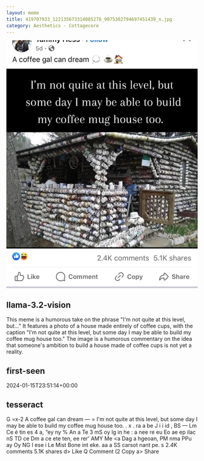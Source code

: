 ```yaml
---
layout: meme
title: 419707933_122135673314085276_9075302794697451439_n.jpg
category: Aesthetics - Cottagecore
---
```


<div markdown="0"><a href="419707933_122135673314085276_9075302794697451439_n.jpg"><img class="photo" src="419707933_122135673314085276_9075302794697451439_n.jpg" /></a>

<h2>llama-3.2-vision</h2>
<p title="Llama-3.2-11B is a really good model that probably gets the visual details right but doesn't understand literary or media references, and often fails to accurately represent the physical arrangement of objects and the implied relationships between the objects.">This meme is a humorous take on the phrase &quot;I&#x27;m not quite at this level, but...&quot; It features a photo of a house made entirely of coffee cups, with the caption &quot;I&#x27;m not quite at this level, but some day I may be able to build my coffee mug house too.&quot; The image is a humorous commentary on the idea that someone&#x27;s ambition to build a house made of coffee cups is not yet a reality.</p>

<h2>first-seen</h2>
<p title="Because Git doesn't preserve file modification times, this metadata file contains the file's modification time when it was added to the library.">2024-01-15T23:51:14+00:00</p>

<h2>tesseract</h2>
<p title="Tesseract is often terrible and just gives a lot of nonsense characters, but it used to be the state of the art, and usually it is better at correctly representing text than llama-3.2-vision-11b.">G =x-2 A coffee gal can dream — = I&#x27;m not quite at this level, but some day I may be able to build my coffee mug house too. . x . ra a be J i i id , BS — Lm Ce é tin es 4 a, “ey ny % An a Te 3 mS oy lg in he : a nee re eu Eo ae ep ilac nS TD ce Dm a ce ete ten, ee rer’ AMY Me &lt;a Dag a hgeoan, PM nma PPu ay Oy NG I ese i Le Mist Bone int eke. aa a SS carsot nant pe. s 2.4K comments 5.1K shares d&gt; Like Q Comment (2 Copy a&gt; Share</p>

</div>

